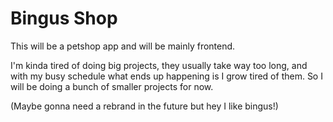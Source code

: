# Bingus Shop

This will be a petshop app and will be mainly frontend.

I'm kinda tired of doing big projects, they usually take way too long, and with
my busy schedule what ends up happening is I grow tired of them. So I will be
doing a bunch of smaller projects for now.

(Maybe gonna need a rebrand in the future but hey I like bingus!)
